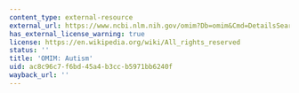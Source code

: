 ```yaml
---
content_type: external-resource
external_url: https://www.ncbi.nlm.nih.gov/omim?Db=omim&Cmd=DetailsSearch&Term=Autism
has_external_license_warning: true
license: https://en.wikipedia.org/wiki/All_rights_reserved
status: ''
title: 'OMIM: Autism'
uid: ac8c96c7-f6bd-45a4-b3cc-b5971bb6240f
wayback_url: ''
---
```

